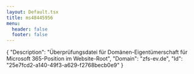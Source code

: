```yaml
---
layout: Default.tsx
title: ms48445956
menu:
  header: false
  footer: false
---
```

{
  "Description": "Überprüfungsdatei für Domänen-Eigentümerschaft für Microsoft 365-Position im Website-Root",
  "Domain": "zfs-ev.de",
  "Id": "25e7fcd2-a140-49f3-a629-f2768becb0e9"
}